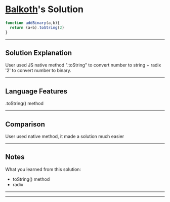 # [Balkoth](https://www.codewars.com/users/Balkoth)'s Solution

```js
function addBinary(a,b){
  return (a+b).toString(2)
}
```

---

## Solution Explanation

User used JS native method ".toString" to convert number to string + radix '2' to convert number to binary.

---

## Language Features

.toString() method

---

## Comparison

User used native method, it made a solution much easier

---

## Notes

What you learned from this solution:
* toString() method
* radix


___
___

